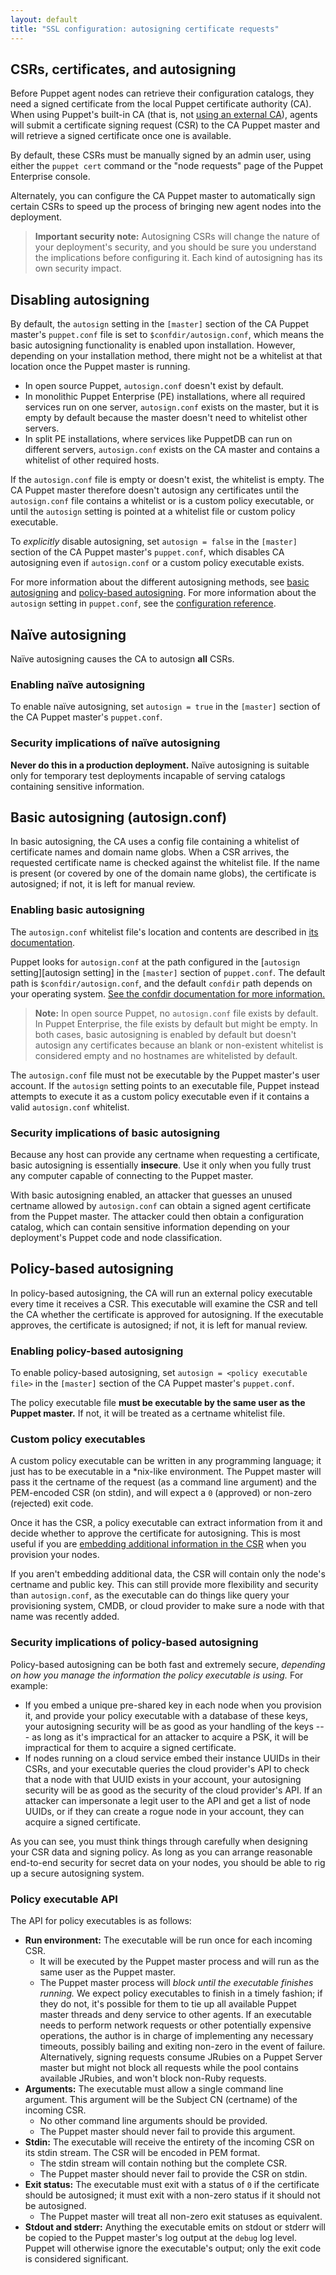 ```yaml
---
layout: default
title: "SSL configuration: autosigning certificate requests"
---
```


[external_ca]: ./config_ssl_external_ca.html
[csr_attributes]: ./ssl_attributes_extensions.html

## CSRs, certificates, and autosigning

Before Puppet agent nodes can retrieve their configuration catalogs, they need a signed certificate from the local Puppet certificate authority (CA). When using Puppet's built-in CA (that is, not [using an external CA][external_ca]), agents will submit a certificate signing request (CSR) to the CA Puppet master and will retrieve a signed certificate once one is available.

By default, these CSRs must be manually signed by an admin user, using either the `puppet cert` command or the "node requests" page of the Puppet Enterprise console.

Alternately, you can configure the CA Puppet master to automatically sign certain CSRs to speed up the process of bringing new agent nodes into the deployment.

> **Important security note:** Autosigning CSRs will change the nature of your deployment's security, and you should be sure you understand the implications before configuring it. Each kind of autosigning has its own security impact.

## Disabling autosigning

By default, the `autosign` setting in the `[master]` section of the CA Puppet master's `puppet.conf` file is set to `$confdir/autosign.conf`, which means the basic autosigning functionality is enabled upon installation. However, depending on your installation method, there might not be a whitelist at that location once the Puppet master is running.

-   In open source Puppet, `autosign.conf` doesn't exist by default.
-   In monolithic Puppet Enterprise (PE) installations, where all required services run on one server, `autosign.conf` exists on the master, but it is empty by default because the master doesn't need to whitelist other servers.
-   In split PE installations, where services like PuppetDB can run on different servers, `autosign.conf` exists on the CA master and contains a whitelist of other required hosts.

If the `autosign.conf` file is empty or doesn't exist, the whitelist is empty. The CA Puppet master therefore doesn't autosign any certificates until the `autosign.conf` file contains a whitelist or is a custom policy executable, or until the `autosign` setting is pointed at a whitelist file or custom policy executable.

To _explicitly_ disable autosigning, set `autosign = false` in the `[master]` section of the CA Puppet master's `puppet.conf`, which disables CA autosigning even if `autosign.conf` or a custom policy executable exists.

For more information about the different autosigning methods, see [basic autosigning][inpage_basic] and [policy-based autosigning][inpage_policy]. For more information about the `autosign` setting in `puppet.conf`, see the [configuration reference](./configuration.html#autosign).

## Naïve autosigning

Naïve autosigning causes the CA to autosign **all** CSRs.

### Enabling naïve autosigning

To enable naïve autosigning, set `autosign = true` in the `[master]` section of the CA Puppet master's `puppet.conf`.

### Security implications of naïve autosigning

**Never do this in a production deployment.** Naïve autosigning is suitable only for temporary test deployments incapable of serving catalogs containing sensitive information.

## Basic autosigning (autosign.conf)

[inpage_basic]: #basic-autosigning-autosignconf

In basic autosigning, the CA uses a config file containing a whitelist of certificate names and domain name globs. When a CSR arrives, the requested certificate name is checked against the whitelist file. If the name is present (or covered by one of the domain name globs), the certificate is autosigned; if not, it is left for manual review.

### Enabling basic autosigning

The `autosign.conf` whitelist file's location and contents are described in [its documentation](./conf_file_autosign.html).

Puppet looks for `autosign.conf` at the path configured in the [`autosign` setting][autosign setting] in the `[master]` section of `puppet.conf`. The default path is `$confdir/autosign.conf`, and the default `confdir` path depends on your operating system. [See the confdir documentation for more information.](./dirs_confdir.html)

> **Note:** In open source Puppet, no `autosign.conf` file exists by default. In Puppet Enterprise, the file exists by default but might be empty. In both cases, basic autosigning is enabled by default but doesn't autosign any certificates because an blank or non-existent whitelist is considered empty and no hostnames are whitelisted by default.

The `autosign.conf` file must not be executable by the Puppet master's user account. If the `autosign` setting points to an executable file, Puppet instead attempts to execute it as a custom policy executable even if it contains a valid `autosign.conf` whitelist.

### Security implications of basic autosigning

Because any host can provide any certname when requesting a certificate, basic autosigning is essentially **insecure**. Use it only when you fully trust any computer capable of connecting to the Puppet master.

With basic autosigning enabled, an attacker that guesses an unused certname allowed by `autosign.conf` can obtain a signed agent certificate from the Puppet master. The attacker could then obtain a configuration catalog, which can contain sensitive information depending on your deployment's Puppet code and node classification.

## Policy-based autosigning

[inpage_policy]: #policy-based-autosigning

In policy-based autosigning, the CA will run an external policy executable every time it receives a CSR. This executable will examine the CSR and tell the CA whether the certificate is approved for autosigning. If the executable approves, the certificate is autosigned; if not, it is left for manual review.

### Enabling policy-based autosigning

To enable policy-based autosigning, set `autosign = <policy executable file>` in the `[master]` section of the CA Puppet master's `puppet.conf`.

The policy executable file **must be executable by the same user as the Puppet master.** If not, it will be treated as a certname whitelist file.

### Custom policy executables

A custom policy executable can be written in any programming language; it just has to be executable in a \*nix-like environment. The Puppet master will pass it the certname of the request (as a command line argument) and the PEM-encoded CSR (on stdin), and will expect a `0` (approved) or non-zero (rejected) exit code.

Once it has the CSR, a policy executable can extract information from it and decide whether to approve the certificate for autosigning. This is most useful if you are [embedding additional information in the CSR][csr_attributes] when you provision your nodes.

If you aren't embedding additional data, the CSR will contain only the node's certname and public key. This can still provide more flexibility and security than `autosign.conf`, as the executable can do things like query your provisioning system, CMDB, or cloud provider to make sure a node with that name was recently added.

### Security implications of policy-based autosigning

Policy-based autosigning can be both fast and extremely secure, _depending on how you manage the information the policy executable is using._ For example:

-   If you embed a unique pre-shared key in each node when you provision it, and provide your policy executable with a database of these keys, your autosigning security will be as good as your handling of the keys --- as long as it's impractical for an attacker to acquire a PSK, it will be impractical for them to acquire a signed certificate.
-   If nodes running on a cloud service embed their instance UUIDs in their CSRs, and your executable queries the cloud provider's API to check that a node with that UUID exists in your account, your autosigning security will be as good as the security of the cloud provider's API. If an attacker can impersonate a legit user to the API and get a list of node UUIDs, or if they can create a rogue node in your account, they can acquire a signed certificate.

As you can see, you must think things through carefully when designing your CSR data and signing policy. As long as you can arrange reasonable end-to-end security for secret data on your nodes, you should be able to rig up a secure autosigning system.

### Policy executable API

The API for policy executables is as follows:

-   **Run environment:** The executable will be run once for each incoming CSR.
    -   It will be executed by the Puppet master process and will run as the same user as the Puppet master.
    -   The Puppet master process will _block until the executable finishes running._ We expect policy executables to finish in a timely fashion; if they do not, it's possible for them to tie up all available Puppet master threads and deny service to other agents. If an executable needs to perform network requests or other potentially expensive operations, the author is in charge of implementing any necessary timeouts, possibly bailing and exiting non-zero in the event of failure. Alternatively, signing requests consume JRubies on a Puppet Server master but might not block all requests while the pool contains available JRubies, and won't block non-Ruby requests.
-   **Arguments:** The executable must allow a single command line argument. This argument will be the Subject CN (certname) of the incoming CSR.
    -   No other command line arguments should be provided.
    -   The Puppet master should never fail to provide this argument.
-   **Stdin:** The executable will receive the entirety of the incoming CSR on its stdin stream. The CSR will be encoded in PEM format.
    -   The stdin stream will contain nothing but the complete CSR.
    -   The Puppet master should never fail to provide the CSR on stdin.
-   **Exit status:** The executable must exit with a status of `0` if the certificate should be autosigned; it must exit with a non-zero status if it should not be autosigned.
    -   The Puppet master will treat all non-zero exit statuses as equivalent.
-   **Stdout and stderr:** Anything the executable emits on stdout or stderr will be copied to the Puppet master's log output at the `debug` log level. Puppet will otherwise ignore the executable's output; only the exit code is considered significant.

